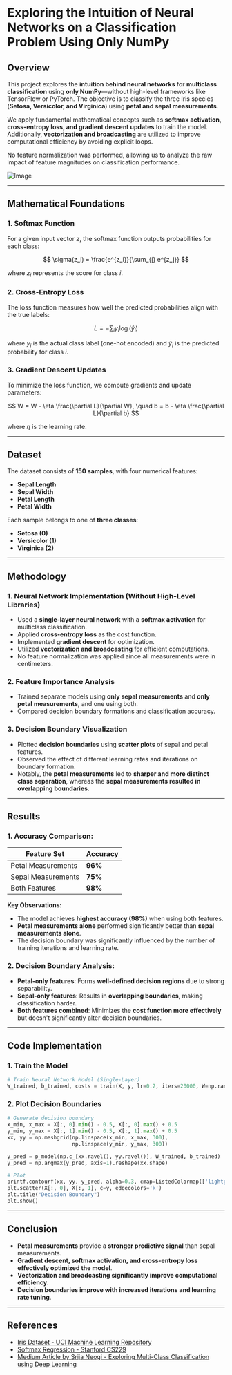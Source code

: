# Exploring the Intuition of Neural Networks on a Classification Problem Using Only NumPy

## Overview

This project explores the **intuition behind neural networks** for **multiclass classification** using **only NumPy**—without high-level frameworks like TensorFlow or PyTorch. The objective is to classify the three Iris species (**Setosa, Versicolor, and Virginica**) using **petal and sepal measurements**.

We apply fundamental mathematical concepts such as **softmax activation, cross-entropy loss, and gradient descent updates** to train the model. Additionally, **vectorization and broadcasting** are utilized to improve computational efficiency by avoiding explicit loops.

No feature normalization was performed, allowing us to analyze the raw impact of feature magnitudes on classification performance.

![Image](https://github.com/user-attachments/assets/811fd4b9-30a6-4ea3-b2cf-5f61c17caf54)

---

## Mathematical Foundations


### **1. Softmax Function**
For a given input vector $z$, the softmax function outputs probabilities for each class:

$$
\sigma(z_i) = \frac{e^{z_i}}{\sum_{j} e^{z_j}}
$$

where $z_i$ represents the score for class $i$.

### **2. Cross-Entropy Loss**
The loss function measures how well the predicted probabilities align with the true labels:

$$
L = -\sum_{i} y_i \log(\hat{y}_i)
$$

where $y_i$ is the actual class label (one-hot encoded) and $\hat{y}_i$ is the predicted probability for class $i$.

### **3. Gradient Descent Updates**
To minimize the loss function, we compute gradients and update parameters:

$$
W = W - \eta \frac{\partial L}{\partial W}, \quad b = b - \eta \frac{\partial L}{\partial b}
$$

where $\eta$ is the learning rate.

---

## Dataset

The dataset consists of **150 samples**, with four numerical features:

- **Sepal Length**
- **Sepal Width**
- **Petal Length**
- **Petal Width**

Each sample belongs to one of **three classes**:

- **Setosa (0)**
- **Versicolor (1)**
- **Virginica (2)**

---

## Methodology

### **1. Neural Network Implementation (Without High-Level Libraries)**

- Used a **single-layer neural network** with a **softmax activation** for multiclass classification.
- Applied **cross-entropy loss** as the cost function.
- Implemented **gradient descent** for optimization.
- Utilized **vectorization and broadcasting** for efficient computations.
- No feature normalization was applied aince all measurements were in centimeters.

### **2. Feature Importance Analysis**

- Trained separate models using **only sepal measurements** and **only petal measurements**, and one using both.
- Compared decision boundary formations and classification accuracy.

### **3. Decision Boundary Visualization**

- Plotted **decision boundaries** using **scatter plots** of sepal and petal features.
- Observed the effect of different learning rates and iterations on boundary formation.
- Notably, the **petal measurements** led to **sharper and more distinct class separation**, whereas the **sepal measurements resulted in overlapping boundaries**.

---

## Results

### **1. Accuracy Comparison:**

| Feature Set        | Accuracy |
| ------------------ | -------- |
| Petal Measurements | **96%**  |
| Sepal Measurements | **75%**  |
| Both Features      | **98%**  |

**Key Observations:**
- The model achieves **highest accuracy (98%)** when using both features.
- **Petal measurements alone** performed significantly better than **sepal measurements alone**.
- The decision boundary was significantly influenced by the number of training iterations and learning rate.

### **2. Decision Boundary Analysis:**

- **Petal-only features**: Forms **well-defined decision regions** due to strong separability.
- **Sepal-only features**: Results in **overlapping boundaries**, making classification harder.
- **Both features combined**: Minimizes the **cost function more effectively** but doesn't significantly alter decision boundaries.

---

## Code Implementation

### **1. Train the Model**

```python
# Train Neural Network Model (Single-Layer)
W_trained, b_trained, costs = train(X, y, lr=0.2, iters=20000, W=np.random.rand(4, 3), b=np.random.rand(3,))
```

### **2. Plot Decision Boundaries**

```python
# Generate decision boundary
x_min, x_max = X[:, 0].min() - 0.5, X[:, 0].max() + 0.5
y_min, y_max = X[:, 1].min() - 0.5, X[:, 1].max() + 0.5
xx, yy = np.meshgrid(np.linspace(x_min, x_max, 300),
                     np.linspace(y_min, y_max, 300))

y_pred = p_model(np.c_[xx.ravel(), yy.ravel()], W_trained, b_trained)
y_pred = np.argmax(y_pred, axis=1).reshape(xx.shape)

# Plot
printf.contourf(xx, yy, y_pred, alpha=0.3, cmap=ListedColormap(['lightgreen', 'pink', 'coral']))
plt.scatter(X[:, 0], X[:, 1], c=y, edgecolors='k')
plt.title("Decision Boundary")
plt.show()
```

---

## Conclusion

- **Petal measurements** provide a **stronger predictive signal** than sepal measurements.
- **Gradient descent, softmax activation, and cross-entropy loss effectively optimized the model**.
- **Vectorization and broadcasting significantly improve computational efficiency**.
- **Decision boundaries improve with increased iterations and learning rate tuning**.

---

## References

- [Iris Dataset - UCI Machine Learning Repository](https://archive.ics.uci.edu/ml/datasets/iris)
- [Softmax Regression - Stanford CS229](https://cs229.stanford.edu/)
- [Medium Article by Srija Neogi - Exploring Multi-Class Classification using Deep Learning](https://medium.com/@srijaneogi31/exploring-multi-class-classification-using-deep-learning-cd3134290887)



